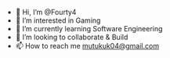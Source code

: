 - 👋 Hi, I’m @Fourty4
- 👀 I’m interested in Gaming
- 🌱 I’m currently learning Software Engineering
- 💞️ I’m looking to collaborate & Build
- 📫 How to reach me mutukuk04@gmail.com

<!---
Fourty4/Fourty4 is a ✨ special ✨ repository because its `README.md` (this file) appears on your GitHub profile.
You can click the Preview link to take a look at your changes.
--->
